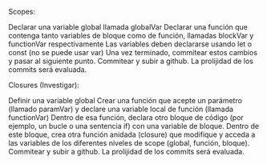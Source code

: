 Scopes:

Declarar una variable global llamada globalVar
Declarar una función que contenga tanto variables de bloque como de función, llamadas blockVar y functionVar respectivamente
Las variables deben declararse usando let o const (no se puede usar var)
Una vez terminado, commitear estos cambios y pasar al siguiente punto.
Commitear y subir a github. La prolijidad de los commits será evaluada.

Closures (Investigar):

Definir una variable global
Crear una función que acepte un parámetro (llamado paramVar) y declare una variable local de función (llamada functionVar)
Dentro de esa función, declara otro bloque de código (por ejemplo, un bucle o una sentencia if) con una variable de bloque.
Dentro de este bloque, crea otra función anidada (closure) que modifique y acceda a las variables de los diferentes niveles de scope (global, función, bloque).
Commitear y subir a github. La prolijidad de los commits será evaluada.
